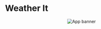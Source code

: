 # Weather It
<p align="center">
<img src="https://github.com/LeFFaQ/Weather-It/github/images/banner.png" alt="App banner"/>
</p>